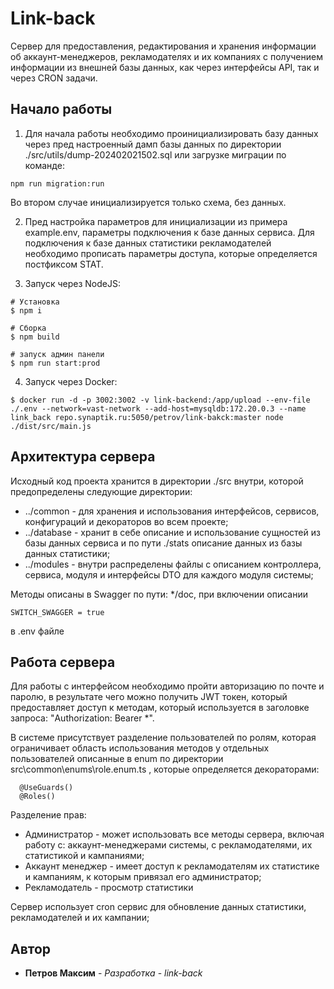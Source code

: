 # Link-back

Сервер для предоставления, редактирования и хранения информации об аккаунт-менеджеров, рекламодателях и их компаниях с получением информации из внешней базы данных, как через интерфейсы API, так и через CRON задачи.

## Начало работы

1. Для начала работы необходимо проинициализировать базу данных через пред настроенный дамп базы данных по директории ./src/utils/dump-202402021502.sql или загрузке миграции по команде:

```
npm run migration:run
```

Во втором случае инициализируется только схема, без данных.

2. Пред настройка параметров для инициализации из примера example.env, параметры подключения к базе данных сервиса. Для подключения к базе данных статистики рекламодателей необходимо прописать параметры доступа, которые определяется постфиксом STAT.

3. Запуск через NodeJS:

```
# Установка
$ npm i

# Сборка
$ npm build

# запуск админ панели
$ npm run start:prod

```

4. Запуск через Docker:

```
$ docker run -d -p 3002:3002 -v link-backend:/app/upload --env-file ./.env --network=vast-network --add-host=mysqldb:172.20.0.3 --name link_back repo.synaptik.ru:5050/petrov/link-bakck:master node ./dist/src/main.js
```

## Архитектура сервера

Исходный код проекта хранится в директории ./src внутри, которой предопределены следующие директории:

- ../common - для хранения и использования интерфейсов, сервисов, конфигураций и декораторов во всем проекте;
- ../database - хранит в себе описание и использование сущностей из базы данных сервиса и по пути ./stats описание данных из базы данных статистики;
- ../modules - внутри распределены файлы с описанием контроллера, сервиса, модуля и интерфейсы DTO для каждого модуля системы;

Методы описаны в Swagger по пути: \*/doc, при включении описании

```
SWITCH_SWAGGER = true
```

в .env файле

## Работа сервера

Для работы с интерфейсом необходимо пройти авторизацию по почте и паролю, в результате чего можно получить JWT токен, который предоставляет доступ к методам, который используется в заголовке запроса: "Authorization: Bearer \*".

В системе присутствует разделение пользователей по ролям, которая ограничивает область использования методов у отдельных пользователей описанные в enum по директории src\common\enums\role.enum.ts , которые определяется декораторами:

```
  @UseGuards()
  @Roles()
```

Разделение прав:

- Администратор - может использовать все методы сервера, включая работу с: аккаунт-менеджерами системы, с рекламодателями, их статистикой и кампаниями;
- Аккаунт менеджер - имеет доступ к рекламодателям их статистике и кампаниям, к которым привязал его администратор;
- Рекламодатель - просмотр статистики

Сервер использует cron сервис для обновление данных статистики, рекламодателей и их кампании;

## Автор

- **Петров Максим** - _Разработка_ - _link-back_

